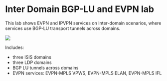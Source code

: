 # Inter Domain BGP-LU and EVPN lab

This lab shows EVPN and IPVPN services on Inter-domain scenarios, where services use BGP-LU transport tunnels across domains.

![](interdomainbgplu.clab.drawio.png)

Includes:
- three ISIS domains
- three LDP domains
- BGP LU tunnels across domains
- EVPN services: EVPN-MPLS VPWS, EVPN-MPLS ELAN, EVPN-MPLS IFL
